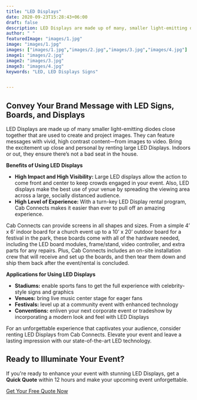 ```yaml
---
title: "LED Displays"
date: 2020-09-23T15:28:43+06:00
draft: false
description: LED Displays are made up of many, smaller light-emitting diodes close together that are used to create and project images. They can feature messages with vivid, high contrast content—from images to video.
author: " "
featuredImage: "images/1.jpg"
image: "images/1.jpg"
images: ["images/1.jpg","images/2.jpg","images/3.jpg","images/4.jpg"]
image1: "images/2.jpg"
image2: "images/3.jpg"
image3: "images/4.jpg"
keywords: "LED, LED Displays Signs"


---
```

## Convey Your Brand Message with LED Signs, Boards, and Displays

LED Displays are made up of many smaller light-emitting diodes close together that are used to create and project images. They can feature messages with vivid, high contrast content—from images to video. Bring the excitement up close and personal by renting large LED Displays. Indoors or out, they ensure there’s not a bad seat in the house.

**Benefits of Using LED Displays**
- **High Impact and High Visibility:** Large LED displays allow the action to come front and center to keep crowds engaged in your event. Also, LED displays make the best use of your venue by spreading the viewing area across a large, socially distanced audience.
- **High Level of Experience:** With a turn-key LED Display rental program, Cab Connects makes it easier than ever to pull off an amazing experience.

Cab Connects can provide screens in all shapes and sizes. From a simple 4’ x 6’ indoor board for a church event up to a 10’ x 20’ outdoor board for a festival in the park, these boards come with all of the hardware needed, including the LED board modules, frame/stand, video controller, and extra parts for any repairs. Plus, Cab Connects includes an on-site installation crew that will receive and set up the boards, and then tear them down and ship them back after the event/rental is concluded.

**Applications for Using LED Displays**
- **Stadiums:** enable sports fans to get the full experience with celebrity-style signs and graphics
- **Venues:** bring live music center stage for eager fans
- **Festivals:** level up at a community event with enhanced technology
- **Conventions:** enliven your next corporate event or tradeshow by incorporating a modern look and feel with LED Displays

For an unforgettable experience that captivates your audience, consider renting LED Displays from Cab Connects. Elevate your event and leave a lasting impression with our state-of-the-art LED technology.

## Ready to Illuminate Your Event?

If you're ready to enhance your event with stunning LED Displays, get a **Quick Quote** within 12 hours and make your upcoming event unforgettable.

[Get Your Free Quote Now](/quotation-form/)
